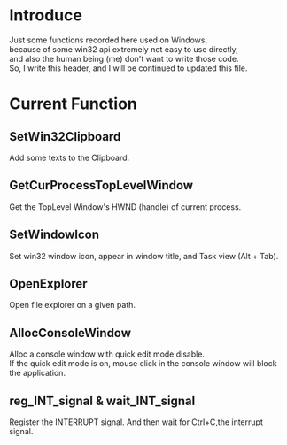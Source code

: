 # Introduce

Just some functions recorded here used on Windows,  
because of some win32 api extremely not easy to use directly,  
and also the human being (me) don't want to write those code.  
So, I write this header, and I will be continued to updated this file.  

# Current Function

## SetWin32Clipboard

Add some texts to the Clipboard.  

## GetCurProcessTopLevelWindow

Get the TopLevel Window's HWND (handle) of current process.  

## SetWindowIcon

Set win32 window icon, appear in window title, and Task view (Alt + Tab).  

## OpenExplorer

Open file explorer on a given path.  

## AllocConsoleWindow

Alloc a console window with quick edit mode disable.  
If the quick edit mode is on, mouse click in the console window will block the application.

## reg_INT_signal & wait_INT_signal

Register the INTERRUPT signal.
And then wait for Ctrl+C,the interrupt signal.
